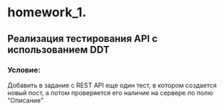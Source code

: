 # homework_1.
## Реализация тестирования API с использованием DDT

### Условие:

Добавить в задание с REST API еще один тест, в котором создается новый пост, а потом проверяется его наличие на сервере по полю "Описание"